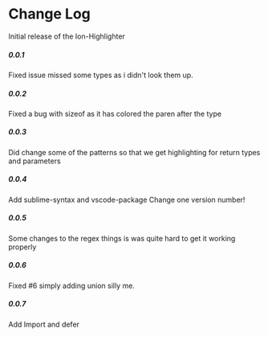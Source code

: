 # Change Log

Initial release of the Ion-Highlighter

##### 0.0.1 #

Fixed issue missed some types as i didn't look them up.

##### 0.0.2 #

Fixed a bug with sizeof as it has colored the paren after the type

##### 0.0.3 #

Did change some of the patterns so that we get highlighting for return types and parameters

##### 0.0.4 #

Add sublime-syntax and vscode-package
Change one version number!

##### 0.0.5 #

Some changes to the regex things is was quite hard to get it working properly

##### 0.0.6 #

Fixed #6 simply adding union silly me.

##### 0.0.7 #

Add Import and defer
